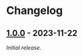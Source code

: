 # Changelog

<!-- format ref: https://github.com/vweevers/common-changelog -->

## [1.0.0] - 2023-11-22

_Initial release._

[1.0.0]: https://jihulab.com/xteam1/visor-data-schema/-/tags/1.0.0
